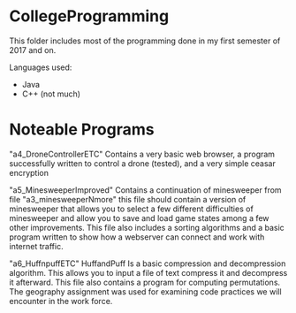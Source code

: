 # CollegeProgramming

This folder includes most of the programming done in my first semester of 2017 and on. 

Languages used:
* Java
* C++ (not much)
# Noteable Programs 
"a4_DroneControllerETC" Contains a very basic web browser, a program successfully written to control a drone (tested), and a very simple ceasar encryption

"a5_MinesweeperImproved" Contains a continuation of minesweeper from file "a3_minesweeperNmore" this file should contain a version of minesweeper that allows you to select a few different difficulties of minesweeper and allow you to save and load game states among a few other improvements. This file also includes a sorting algorithms and a basic program written to show how a webserver can connect and work with internet traffic. 

"a6_HuffnpuffETC" HuffandPuff Is a basic compression and decompression algorithm. This allows you to input a file of text compress it and decompress it afterward. This file also contains a program for computing permutations. The geography assignment was used for examining code practices we will encounter in the work force.
